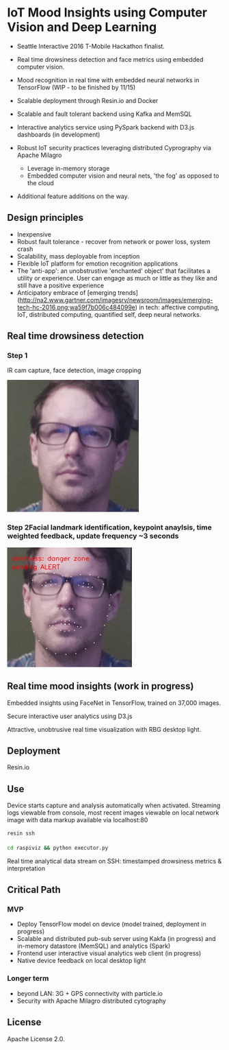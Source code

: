 
# IoT Mood Insights using Computer Vision and Deep Learning

* Seattle Interactive 2016 T-Mobile Hackathon finalist.
* Real time drowsiness detection and face metrics using embedded computer vision. 
* Mood recognition in real time with embedded neural networks in TensorFlow (WIP - to be finished by 11/15)
* Scalable deployment through Resin.io and Docker 
* Scalable and fault tolerant backend using Kafka and MemSQL
* Interactive analytics service using PySpark backend with D3.js dashboards (in development)
* Robust IoT security practices leveraging distributed Cyprography via Apache Milagro 

  * Leverage in-memory storage
  * Embedded computer vision and neural nets, 'the fog' as opposed to the cloud
* Additional feature additions on the way.

## Design principles
 
  * Inexpensive
  * Robust fault tolerance - recover from network or power loss, system crash
  * Scalability, mass deployable from inception
  * Flexible IoT platform for emotion recognition applications
  * The 'anti-app': an unobstrustive 'enchanted' object' that facilitates a utility or experience. User can engage as much or little as they like and still have a positive experience
  * Anticipatory embrace of [emerging trends] (http://na2.www.gartner.com/imagesrv/newsroom/images/emerging-tech-hc-2016.png;wa59f7b006c484099e) in tech: affective computing, IoT, distributed computing, quantified self, deep neural networks.




## Real time drowsiness detection

### Step 1
IR cam capture, face detection, image cropping

![Alt text](/images/snapcrop.jpg?raw=true "So tired..") 

### Step 2Facial landmark identification, keypoint anaylsis, time weighted feedback, update frequency ~3 seconds

![Alt text](/images/alert.jpg?raw=true "alert!") 


## Real time mood insights (work in progress)

Embedded insights using FaceNet in TensorFlow, trained on 37,000 images.

Secure interactive user analytics using D3.js

Attractive, unobtrusive real time visualization with RBG desktop light.


## Deployment

Resin.io

## Use


Device starts capture and analysis automatically when activated. Streaming logs viewable from console, most recent images viewable on local network image with data markup available via localhost:80

```bash 
resin ssh

cd raspiviz && python executor.py
```


Real time analytical data stream on SSH: timestamped drowsiness metrics & interpretation



## Critical Path

### MVP
  * Deploy TensorFlow model on device (model trained, deployment in progress)
  * Scalable and distributed pub-sub server using Kakfa (in progress) and in-memory datastore (MemSQL) and analytics (Spark)
  * Frontend user interactive visual analytics web client (in progress) 
  * Native device feedback on local desktop light
  
### Longer term
  * beyond LAN: 3G + GPS connectivity with particle.io
  * Security with Apache Milagro distributed cytography


## License 
Apache License 2.0.
